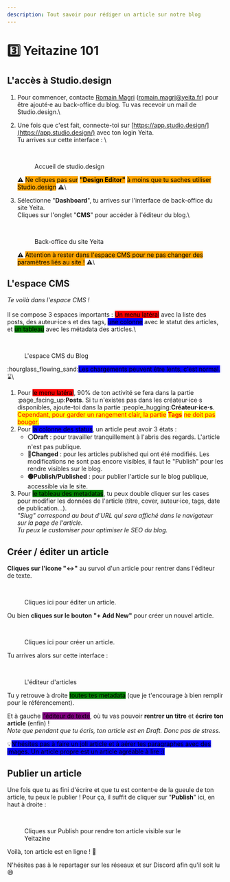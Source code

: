 ```yaml
---
description: Tout savoir pour rédiger un article sur notre blog
---
```


# 3️⃣ Yeitazine 101

## L'accès à Studio.design

1. Pour commencer, contacte [Romain Magri](https://app.gitbook.com/u/XzDIwN53YqMfH0vKnx5LAa4Nndm2 "mention") ([romain.magri@yeita.fr](https://app.gitbook.com/u/XzDIwN53YqMfH0vKnx5LAa4Nndm2)) pour être ajouté·e au back-office du blog. Tu vas recevoir un mail de Studio.design.\

2.  Une fois que c'est fait, connecte-toi sur [https://app.studio.design/](https://app.studio.design/) avec ton login Yeita. \
    Tu arrives sur cette interface : \


    <figure><img src="../../.gitbook/assets/Capture d’écran 2023-04-24 à 16.19.54.png" alt=""><figcaption><p>Accueil de studio.design</p></figcaption></figure>

    :warning: <mark style="background-color:orange;">Ne cliques pas sur</mark> <mark style="background-color:orange;"></mark><mark style="background-color:orange;">**"Design Editor"**</mark> <mark style="background-color:orange;"></mark><mark style="background-color:orange;">à moins que tu saches utiliser Studio.design</mark> :warning:\

3.  Sélectionne "**Dashboard**", tu arrives sur l'interface de back-office du site Yeita.\
    Cliques sur l'onglet "**CMS**" pour accéder à l'éditeur du blog.\


    <figure><img src="../../.gitbook/assets/Capture d’écran 2023-04-24 à 16.33.39.png" alt=""><figcaption><p>Back-office du site Yeita</p></figcaption></figure>

    :warning: <mark style="background-color:orange;">Attention à rester dans l'espace CMS pour ne pas changer des paramètres liés au site !</mark> :warning:\


## L'espace CMS

_Te voilà dans l'espace CMS !_ \
\
Il se compose 3 espaces importants : <mark style="background-color:red;">Un menu latéral</mark> avec la liste des posts, des auteur·ice·s et des tags, <mark style="background-color:blue;">une colonne</mark> avec le statut des articles, et <mark style="background-color:green;">un tableau</mark> avec les métadata des articles.\


<figure><img src="../../.gitbook/assets/Capture d’écran 2023-04-24 à 16.42.40.png" alt=""><figcaption><p>L'espace CMS du Blog</p></figcaption></figure>

:hourglass\_flowing\_sand:<mark style="background-color:blue;">Les chargements peuvent être lents, c'est normal.</mark> :hourglass:\


1. Pour <mark style="background-color:red;">le menu latéral</mark>, 90% de ton activité se fera dans la partie :page\_facing\_up:**Posts**. Si tu n'existes pas dans les créateur·ice·s disponibles, ajoute-toi dans la partie :people\_hugging:**Créateur·ice·s**. \
   <mark style="color:red;">Cependant, pour garder un rangement clair, la partie</mark> <mark style="color:red;"></mark><mark style="color:red;">**Tags**</mark> <mark style="color:red;"></mark><mark style="color:red;">ne doit pas bouger.</mark>
2. Pour <mark style="background-color:blue;">la colonne des status</mark>, un article peut avoir 3 états :&#x20;
   * **⚪️Draft** : pour travailler tranquillement à l'abris des regards. L'article n'est pas publique.
   * **🔵Changed** : pour les articles published qui ont été modifiés. Les modifications ne sont pas encore visibles, il faut le "Publish" pour les rendre visibles sur le blog.
   * **🟢Publish/Published** : pour publier l'article sur le blog publique, accessible via le site.
3. Pour <mark style="background-color:green;">le tableau des metadatas</mark>, tu peux double cliquer sur les cases pour modifier les données de l'article (titre, cover, auteur·ice, tags, date de publication...). \
   _"Slug" correspond au bout d'URL qui sera affiché dans le navigateur sur la page de l'article._ \
   _Tu peux le customiser pour optimiser le SEO du blog._

## Créer / éditer un article

**Cliques sur l'icone "↔"** au survol d'un article pour rentrer dans l'éditeur de texte.

<figure><img src="../../.gitbook/assets/Capture d’écran 2023-04-24 à 17.13.53.png" alt=""><figcaption><p>Cliques ici pour éditer un article.</p></figcaption></figure>

Ou bien **cliques sur le bouton "+ Add New"** pour créer un nouvel article.

<figure><img src="../../.gitbook/assets/Capture d’écran 2023-04-24 à 17.19.02.png" alt=""><figcaption><p>Cliques ici pour créer un article.</p></figcaption></figure>

Tu arrives alors sur cette interface : &#x20;

<figure><img src="../../.gitbook/assets/Capture d’écran 2023-04-25 à 10.39.00.png" alt=""><figcaption><p>L'éditeur d'articles</p></figcaption></figure>

Tu y retrouve à droite <mark style="background-color:green;">toutes tes metadata</mark> (que je t'encourage à bien remplir pour le référencement).

Et à gauche <mark style="background-color:purple;">l'éditeur de texte</mark>, où tu vas pouvoir **rentrer un titre** et **écrire ton article** (enfin) ! \
_Note que pendant que tu écris, ton article est en Draft. Donc pas de stress._

:bulb:<mark style="background-color:blue;">N'hésites pas à faire un joli article et à aérer tes paragraphes avec des images. Un article propre est un article agréable à lire :)</mark>&#x20;

## Publier un article

Une fois que tu as fini d'écrire et que tu est content·e de la gueule de ton article, tu peux le publier ! Pour ça, il suffit de cliquer sur "**Publish**" ici, en haut à droite :&#x20;

<figure><img src="../../.gitbook/assets/Capture d’écran 2023-04-25 à 10.45.48.png" alt=""><figcaption><p>Cliques sur Publish pour rendre ton article visible sur le Yeitazine</p></figcaption></figure>

Voilà, ton article est en ligne ! :tada:

N'hésites pas à le repartager sur les réseaux et sur Discord afin qu'il soit lu :smile:
